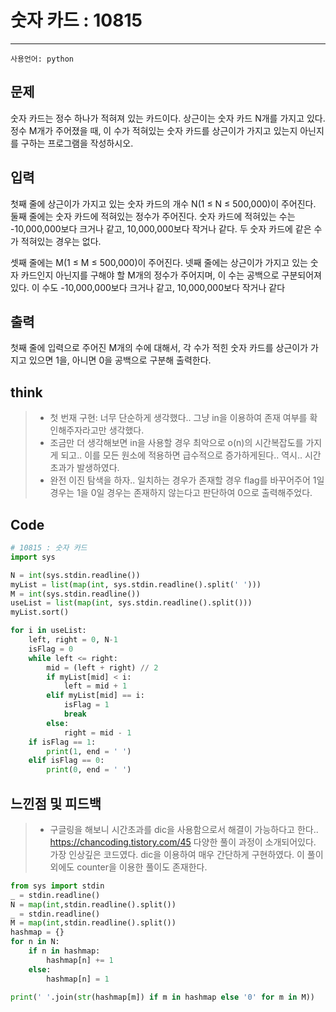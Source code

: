 # 숫자 카드 : 10815
----
```사용언어: python```
## 문제
숫자 카드는 정수 하나가 적혀져 있는 카드이다. 상근이는 숫자 카드 N개를 가지고 있다. 정수 M개가 주어졌을 때, 이 수가 적혀있는 숫자 카드를 상근이가 가지고 있는지 아닌지를 구하는 프로그램을 작성하시오.

## 입력
첫째 줄에 상근이가 가지고 있는 숫자 카드의 개수 N(1 ≤ N ≤ 500,000)이 주어진다. 둘째 줄에는 숫자 카드에 적혀있는 정수가 주어진다. 숫자 카드에 적혀있는 수는 -10,000,000보다 크거나 같고, 10,000,000보다 작거나 같다. 두 숫자 카드에 같은 수가 적혀있는 경우는 없다.

셋째 줄에는 M(1 ≤ M ≤ 500,000)이 주어진다. 넷째 줄에는 상근이가 가지고 있는 숫자 카드인지 아닌지를 구해야 할 M개의 정수가 주어지며, 이 수는 공백으로 구분되어져 있다. 이 수도 -10,000,000보다 크거나 같고, 10,000,000보다 작거나 같다

## 출력
첫째 줄에 입력으로 주어진 M개의 수에 대해서, 각 수가 적힌 숫자 카드를 상근이가 가지고 있으면 1을, 아니면 0을 공백으로 구분해 출력한다.

## think
> + 첫 번재 구현: 너무 단순하게 생각했다.. 그냥 in을 이용하여 존재 여부를 확인해주자라고만 생각했다.
> + 조금만 더 생각해보면 in을 사용할 경우 최악으로 o(n)의 시간복잡도를 가지게 되고.. 이를 모든 원소에 적용하면 급수적으로 증가하게된다.. 역시.. 시간초과가 발생하였다. 
> + 완전 이진 탐색을 하자.. 일치하는 경우가 존재할 경우 flag를 바꾸어주어 1일 경우는 1을 0일 경우는 존재하지 않는다고 판단하여 0으로 출력해주었다.

## Code
```python
# 10815 : 숫자 카드
import sys

N = int(sys.stdin.readline())
myList = list(map(int, sys.stdin.readline().split(' ')))
M = int(sys.stdin.readline())
useList = list(map(int, sys.stdin.readline().split()))
myList.sort()

for i in useList:
    left, right = 0, N-1
    isFlag = 0
    while left <= right:
        mid = (left + right) // 2
        if myList[mid] < i:
            left = mid + 1
        elif myList[mid] == i:
            isFlag = 1
            break
        else: 
            right = mid - 1
    if isFlag == 1:
        print(1, end = ' ')
    elif isFlag == 0:
        print(0, end = ' ')

```

## 느낀점 및 피드백
> + 구글링을 해보니 시간초과를 dic을 사용함으로서 해결이 가능하다고 한다..
> https://chancoding.tistory.com/45
> 다양한 풀이 과정이 소개되어있다.
가장 인상깊은 코드였다. dic을 이용하여 매우 간단하게 구현하였다. 이 풀이 외에도 counter을 이용한 풀이도 존재한다. 
```python
from sys import stdin
_ = stdin.readline()
N = map(int,stdin.readline().split())
_ = stdin.readline()
M = map(int,stdin.readline().split())
hashmap = {}
for n in N:
    if n in hashmap:
        hashmap[n] += 1
    else:
        hashmap[n] = 1

print(' '.join(str(hashmap[m]) if m in hashmap else '0' for m in M))
```